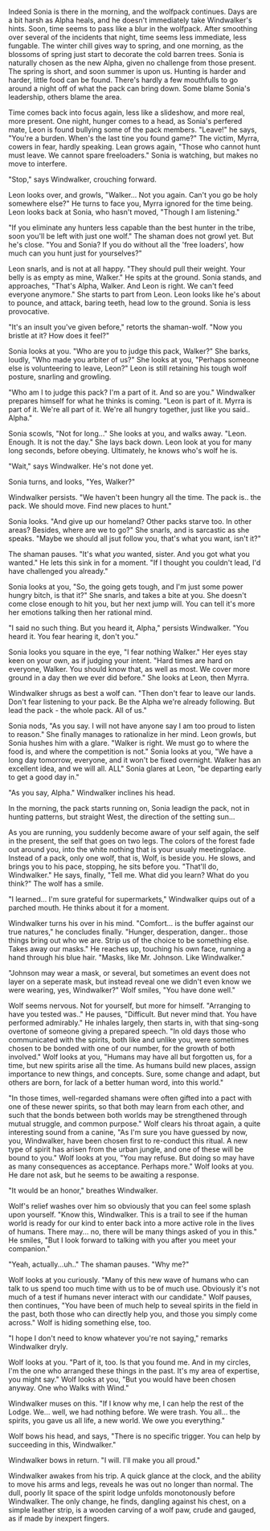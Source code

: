 Indeed Sonia is there in the morning, and the wolfpack continues. Days are a bit harsh as Alpha heals, and he doesn't immediately take Windwalker's hints. Soon, time seems to pass like a blur in the wolfpack. After smoothing over several of the incidents that night, time seems less immediate, less fungable. The winter chill gives way to spring, and one morning, as the blossoms of spring just start to decorate the cold barren trees. Sonia is naturally chosen as the new Alpha, given no challenge from those present. The spring is short, and soon summer is upon us. Hunting is harder and harder, little food can be found. There's hardly a few mouthfulls to go around a night off of what the pack can bring down. Some blame Sonia's leadership, others blame the area.

Time comes back into focus again, less like a slideshow, and more real, more present. One night, hunger comes to a head, as Sonia's perfered mate, Leon is found bullying some of the pack members. "Leave!" he says, "You're a burden. When's the last tine you found game?" The victim, Myrra, cowers in fear, hardly speaking. Lean grows again, "Those who cannot hunt must leave. We cannot spare freeloaders." Sonia is watching, but makes no move to interfere.

"Stop," says Windwalker, crouching forward.

Leon looks over, and growls, "Walker... Not you again. Can't you go be holy somewhere else?" He turns to face you, Myrra ignored for the time being. Leon looks back at Sonia, who hasn't moved, "Though I am listening."

"If you eliminate any hunters less capable than the best hunter in the tribe, soon you'll be left with just one wolf." The shaman does not growl yet. But he's close. "You and Sonia? If you do without all the 'free loaders', how much can you hunt just for yourselves?"

Leon snarls, and is not at all happy. "They should pull their weight. Your belly is as empty as mine, Walker." He spits at the ground. Sonia stands, and approaches, "That's Alpha, Walker. And Leon is right. We can't feed everyone anymore." She starts to part from Leon. Leon looks like he's about to pounce, and attack, baring teeth, head low to the ground. Sonia is less provocative.

"It's an insult you've given before," retorts the shaman-wolf. "Now you bristle at it? How does it feel?"

Sonia looks at you. "Who are you to judge this pack, Walker?" She barks, loudly, "Who made you arbiter of us?" She looks at you, "Perhaps someone else is volunteering to leave, Leon?" Leon is still retaining his tough wolf posture, snarling and growling.

"Who am I to judge this pack? I'm a part of it. And so are you." Windwalker prepares himself for what he thinks is coming. "Leon is part of it. Myrra is part of it. We're all part of it. We're all hungry together, just like you said.. Alpha."

Sonia scowls, "Not for long..." She looks at you, and walks away. "Leon. Enough. It is not the day." She lays back down. Leon look at you for many long seconds, before obeying. Ultimately, he knows who's wolf he is.

"Wait," says Windwalker. He's not done yet.

Sonia turns, and looks, "Yes, Walker?"

Windwalker persists. "We haven't been hungry all the time. The pack is.. the pack. We should move. Find new places to hunt."

Sonia looks. "And give up our homeland? Other packs starve too. In other areas? Besides, where are we to go?" She snarls, and is sarcastic as she speaks. "Maybe we should all jsut follow you, that's what you want, isn't it?"

The shaman pauses. "It's what _you_ wanted, sister. And you got what you wanted." He lets this sink in for a moment. "If I thought you couldn't lead, I'd have challenged you already."

Sonia looks at you, "So, the going gets tough, and I'm just some power hungry bitch, is that it?" She snarls, and takes a bite at you. She doesn't come close enough to hit you, but her next jump will. You can tell it's more her emotions talking then her rational mind.

"I said no such thing. But you heard it, Alpha," persists Windwalker. "You heard it. You fear hearing it, don't you."

Sonia looks you square in the eye, "I fear nothing Walker." Her eyes stay keen on your own, as if judging your intent. "Hard times are hard on everyone, Walker. You should know that, as well as most. We cover more ground in a day then we ever did before." She looks at Leon, then Myrra.

Windwalker shrugs as best a wolf can. "Then don't fear to leave our lands. Don't fear listening to your pack. Be the Alpha we're already following. But lead the pack - the whole pack. All of us."

Sonia nods, "As you say. I will not have anyone say I am too proud to listen to reason." She finally manages to rationalize in her mind. Leon growls, but Sonia hushes him with a glare. "Walker is right. We must go to where the food is, and where the competition is not." Sonia looks at you, "We have a long day tomorrow, everyone, and it won't be fixed overnight. Walker has an excellent idea, and we will all. ALL" Sonia glares at Leon, "be departing early to get a good day in."

"As you say, Alpha." Windwalker inclines his head.

In the morning, the pack starts running on, Sonia leadign the pack, not in hunting patterns, but straight West, the direction of the setting sun...

As you are running, you suddenly become aware of your self again, the self in the present, the self that goes on two legs. The colors of the forest fade out around you, into the white nothing that is your usualy meetingplace. Instead of a pack, only one wolf, that is, Wolf, is beside you. He slows, and brings you to his pace, stopping, he sits before you. "That'll do, Windwalker." He says, finally, "Tell me. What did you learn? What do you think?" The wolf has a smile.

"I learned... I'm sure grateful for supermarkets," Windwalker quips out of a parched mouth. He thinks about it for a moment.

Windwalker turns his over in his mind. "Comfort... is the buffer against our true natures," he concludes finally. "Hunger, desperation, danger.. those things bring out who we are. Strip us of the choice to be something else. Takes away our masks." He reaches up, touching his own face, running a hand through his blue hair. "Masks, like Mr. Johnson. Like Windwalker."

"Johnson may wear a mask, or several, but sometimes an event does not layer on a seperate mask, but instead reveal one we didn't even know we were wearing, yes, Windwalker?" Wolf smiles, "You have done well."

Wolf seems nervous. Not for yourself, but more for himself. "Arranging to have you tested was.." He pauses, "Difficult. But never mind that. You have performed admirably." He inhales largely, then starts in, with that sing-song overtone of someone giving a prepared speech. "In old days those who communicated with the spirits, both like and unlike you, were sometimes chosen to be bonded with one of our number, for the growth of both involved." Wolf looks at you, "Humans may have all but forgotten us, for a time, but new spirits arise all the time. As humans build new places, assign importance to new things, and concepts. Sure, some change and adapt, but others are born, for lack of a better human word, into this world."

"In those times, well-regarded shamans were often gifted into a pact with one of these newer spirits, so that both may learn from each other, and such that the bonds between both worlds may be strengthened through mutual struggle, and common purpose." Wolf clears his throat again, a quite interesting sound from a canine, "As I'm sure you have guessed by now, you, Windwalker, have been chosen first to re-conduct this ritual. A new type of spirit has arisen from the urban jungle, and one of these will be bound to you." Wolf looks at you, "You may refuse. But doing so may have as many consequences as acceptance. Perhaps more." Wolf looks at you. He dare not ask, but he seems to be awaiting a response.

"It would be an honor," breathes Windwalker.

Wolf's relief washes over him so obviously that you can feel some splash upon yourself. "Know this, Windwalker. This is a trail to see if the human world is ready for our kind to enter back into a more active role in the lives of humans. There may... no, there will be many things asked of you in this." He smiles, "But I look forward to talking with you after you meet your companion."

"Yeah, actually...uh.." The shaman pauses. "Why me?"

Wolf looks at you curiously. "Many of this new wave of humans who can talk to us spend too much time with us to be of much use. Obviously it's not much of a test if humans never interact with our candidate." Wolf pauses, then continues, "You have been of much help to seveal spirits in the field in the past, both those who can directly help you, and those you simply come across." Wolf is hiding something else, too.

"I hope I don't need to know whatever you're not saying," remarks Windwalker dryly.

Wolf looks at you. "Part of it, too. Is that you found me. And in my circles, I'm the one who arranged these things in the past. It's my area of expertise, you might say." Wolf looks at you, "But you would have been chosen anyway. One who Walks with Wind."

Windwalker muses on this. "If I know why me, I can help the rest of the Lodge. We... well, we had nothing before. We were trash. You all... the spirits, you gave us all life, a new world. We owe you everything."

Wolf bows his head, and says, "There is no specific trigger. You can help by succeeding in this, Windwalker."

Windwalker bows in return. "I will. I'll make you all proud."

Windwalker awakes from his trip. A quick glance at the clock, and the ability to move his arms and legs, reveals he was out no longer than normal. The dull, poorly lit space of the spirit lodge unfolds monotonously before Windwalker. The only change, he finds, dangling against his chest, on a simple leather strip, is a wooden carving of a wolf paw, crude and gauged, as if made by inexpert fingers.